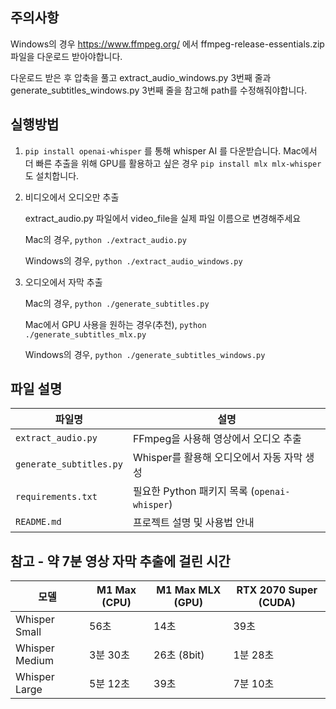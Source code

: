 ## 주의사항
Windows의 경우 https://www.ffmpeg.org/ 에서 ffmpeg-release-essentials.zip 파일을 다운로드 받아야합니다.

다운로드 받은 후 압축을 풀고 extract_audio_windows.py 3번째 줄과 generate_subtitles_windows.py 3번째 줄을 참고해 path를 수정해줘야합니다.

## 실행방법
1. ` pip install openai-whisper ` 를 통해 whisper AI 를 다운받습니다.
   Mac에서 더 빠른 추출을 위해 GPU를 활용하고 싶은 경우 ` pip install mlx mlx-whisper ` 도 설치합니다.
2. 비디오에서 오디오만 추출
   
    extract_audio.py 파일에서 video_file을 실제 파일 이름으로 변경해주세요

   Mac의 경우, ` python ./extract_audio.py `

   Windows의 경우, ` python ./extract_audio_windows.py `

3. 오디오에서 자막 추출

   Mac의 경우, ` python ./generate_subtitles.py `
  
   Mac에서 GPU 사용을 원하는 경우(추천), ` python ./generate_subtitles_mlx.py `

   Windows의 경우, ` python ./generate_subtitles_windows.py `


## 파일 설명
| 파일명                  | 설명                                      |
|-------------------------|-----------------------------------------|
| `extract_audio.py`      | FFmpeg을 사용해 영상에서 오디오 추출       |
| `generate_subtitles.py` | Whisper를 활용해 오디오에서 자동 자막 생성 |
| `requirements.txt`      | 필요한 Python 패키지 목록 (`openai-whisper`) |
| `README.md`            | 프로젝트 설명 및 사용법 안내              |


## 참고 - 약 7분 영상 자막 추출에 걸린 시간
| 모델             | M1 Max (CPU)   | M1 Max MLX (GPU)     | RTX 2070 Super (CUDA) |
|------------------|--------------|-----------------|------------------|
| Whisper Small    | 56초         | 14초            | 39초                |
| Whisper Medium   | 3분 30초     | 26초   (8bit)   | 1분 28초            |
| Whisper Large    | 5분 12초     | 39초            | 7분 10초            |

